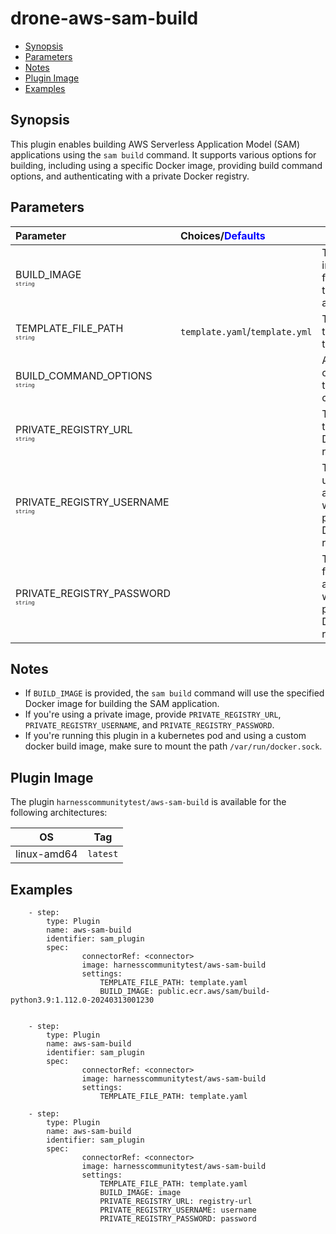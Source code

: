 # drone-aws-sam-build

- [Synopsis](#Synopsis)
- [Parameters](#Parameters)
- [Notes](#Notes)
- [Plugin Image](#Plugin-Image)
- [Examples](#Examples)

## Synopsis

This plugin enables building AWS Serverless Application Model (SAM) applications using the `sam build` command. It supports various options for building, including using a specific Docker image, providing build command options, and authenticating with a private Docker registry.

## Parameters

| Parameter                                                                    | Choices/<span style="color:blue;">Defaults</span> | Comments                                                          |
| :--------------------------------------------------------------------------- | :------------------------------------------------ | ----------------------------------------------------------------- |
| BUILD_IMAGE <span style="font-size: 10px"><br/>`string`</span>               |                                                   | The Docker image to use for building the SAM application.         |
| TEMPLATE_FILE_PATH <span style="font-size: 10px"><br/>`string`</span>        | `template.yaml`/`template.yml`                    | The path to the SAM template file.                                |
| BUILD_COMMAND_OPTIONS <span style="font-size: 10px"><br/>`string`</span>     |                                                   | Additional options for the `sam build` command.                   |
| PRIVATE_REGISTRY_URL <span style="font-size: 10px"><br/>`string`</span>      |                                                   | The URL of the private Docker registry.                           |
| PRIVATE_REGISTRY_USERNAME <span style="font-size: 10px"><br/>`string`</span> |                                                   | The username for authenticating with the private Docker registry. |
| PRIVATE_REGISTRY_PASSWORD <span style="font-size: 10px"><br/>`string`</span> |                                                   | The password for authenticating with the private Docker registry. |

## Notes

- If `BUILD_IMAGE` is provided, the `sam build` command will use the specified Docker image for building the SAM application.
- If you're using a private image, provide `PRIVATE_REGISTRY_URL`, `PRIVATE_REGISTRY_USERNAME`, and `PRIVATE_REGISTRY_PASSWORD`.
- If you're running this plugin in a kubernetes pod and using a custom docker build image, make sure to mount the path `/var/run/docker.sock`.

## Plugin Image

The plugin `harnesscommunitytest/aws-sam-build` is available for the following architectures:

| OS          | Tag      |
| ----------- | -------- |
| linux-amd64 | `latest` |

## Examples

```
    - step:
        type: Plugin
        name: aws-sam-build
        identifier: sam_plugin
        spec:
                connectorRef: <connector>
                image: harnesscommunitytest/aws-sam-build
                settings:
                    TEMPLATE_FILE_PATH: template.yaml
                    BUILD_IMAGE: public.ecr.aws/sam/build-python3.9:1.112.0-20240313001230


    - step:
        type: Plugin
        name: aws-sam-build
        identifier: sam_plugin
        spec:
                connectorRef: <connector>
                image: harnesscommunitytest/aws-sam-build
                settings:
                    TEMPLATE_FILE_PATH: template.yaml

    - step:
        type: Plugin
        name: aws-sam-build
        identifier: sam_plugin
        spec:
                connectorRef: <connector>
                image: harnesscommunitytest/aws-sam-build
                settings:
                    TEMPLATE_FILE_PATH: template.yaml
                    BUILD_IMAGE: image
                    PRIVATE_REGISTRY_URL: registry-url
                    PRIVATE_REGISTRY_USERNAME: username
                    PRIVATE_REGISTRY_PASSWORD: password
```
